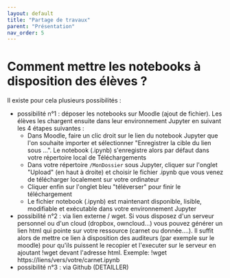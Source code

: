 ```yaml
---
layout: default
title: "Partage de travaux"
parent: "Présentation"
nav_order: 5
---
```


# Comment mettre les notebooks à disposition des élèves ?

Il existe pour cela plusieurs possibilités :

- possibilité n°1 : déposer les notebooks sur Moodle (ajout de fichier). Les élèves les chargent ensuite dans leur environnement Jupyter en suivant les 4 étapes suivantes : 
    * Dans Moodle, faire un clic droit sur le lien du notebook Jupyter que l'on souhaite importer et sélectionner "Enregistrer la cible du lien sous ...". Le notebook (.ipynb) s'enregistre alors par défaut dans votre répertoire local de Téléchargements  
    * Dans votre répertoire `/MonDossier` sous Jupyter, cliquer sur l'onglet "Upload" (en haut à droite) et choisir le fichier .ipynb que vous venez de télécharger localement sur votre ordinateur  
    * Cliquer enfin sur l'onglet bleu "téléverser" pour finir le téléchargement 
    * Le fichier notebook (.ipynb) est maintenant disponible, lisible, modifiable et exécutable dans votre environnement Jupyter
- possibilité n°2 : via lien externe / wget. Si vous disposez d'un serveur
  personnel ou d'un cloud (dropbox, owncloud...) vous pouvez générer un lien
  html qui pointe sur votre ressource (carnet ou donnée....). Il suffit alors de
  mettre ce lien à disposition des auditeurs (par exemple sur le moodle) pour
  qu'ils puissent le recopier et l'executer sur le serveur en ajoutant !wget devant l'adresse html. Exemple: !wget https://liens/vers/votre/carnet.ipynb   
- possibilité n°3 : via Github (DETAILLER)

